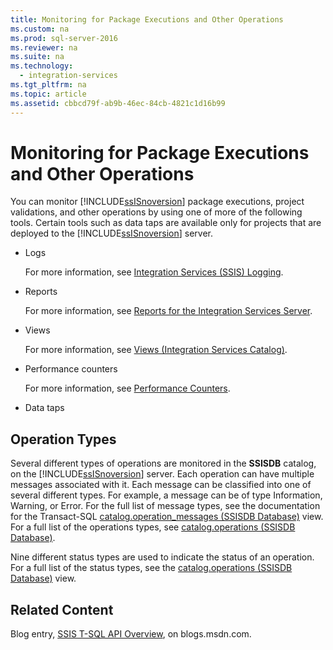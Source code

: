 ```yaml
---
title: Monitoring for Package Executions and Other Operations
ms.custom: na
ms.prod: sql-server-2016
ms.reviewer: na
ms.suite: na
ms.technology: 
  - integration-services
ms.tgt_pltfrm: na
ms.topic: article
ms.assetid: cbbcd79f-ab9b-46ec-84cb-4821c1d16b99
---
```

# Monitoring for Package Executions and Other Operations
  You can monitor [!INCLUDE[ssISnoversion](../../Token/Other/ssISnoversion_md.md)] package executions, project validations, and other operations by using one of more of the following tools. Certain tools such as data taps are available only for projects that are deployed to the [!INCLUDE[ssISnoversion](../../Token/Other/ssISnoversion_md.md)] server.  
  
-   Logs  
  
     For more information, see [Integration Services &#40;SSIS&#41; Logging](../../Topics/TopicNameNotContainA/Integration-Services--SSIS--Logging.md).  
  
-   Reports  
  
     For more information, see [Reports for the Integration Services Server](../../Topics/TopicNameNotContainA/Reports-for-the-Integration-Services-Server.md).  
  
-   Views  
  
     For more information, see [Views &#40;Integration Services Catalog&#41;](../Topic/Views%20\(Integration%20Services%20Catalog\).md).  
  
-   Performance counters  
  
     For more information, see [Performance Counters](../../Topics/TopicNameNotContainA/Performance-Counters.md).  
  
-   Data taps  
  
## Operation Types  
 Several different types of operations are monitored in the **SSISDB** catalog, on the [!INCLUDE[ssISnoversion](../../Token/Other/ssISnoversion_md.md)] server. Each operation can have multiple messages associated with it. Each message can be classified into one of several different types. For example, a message can be of type Information, Warning, or Error. For the full list of message types, see the documentation for the Transact\-SQL [catalog.operation_messages &#40;SSISDB Database&#41;](../Topic/catalog.operation_messages%20\(SSISDB%20Database\).md) view. For a full list of the operations types, see [catalog.operations &#40;SSISDB Database&#41;](../Topic/catalog.operations%20\(SSISDB%20Database\).md).  
  
 Nine different status types are used to indicate the status of an operation. For a full list of the status types, see the [catalog.operations &#40;SSISDB Database&#41;](../Topic/catalog.operations%20\(SSISDB%20Database\).md) view.  
  
## Related Content  
 Blog entry, [SSIS T\-SQL API Overview](http://go.microsoft.com/fwlink/?LinkId=249051), on blogs.msdn.com.  
  
  
